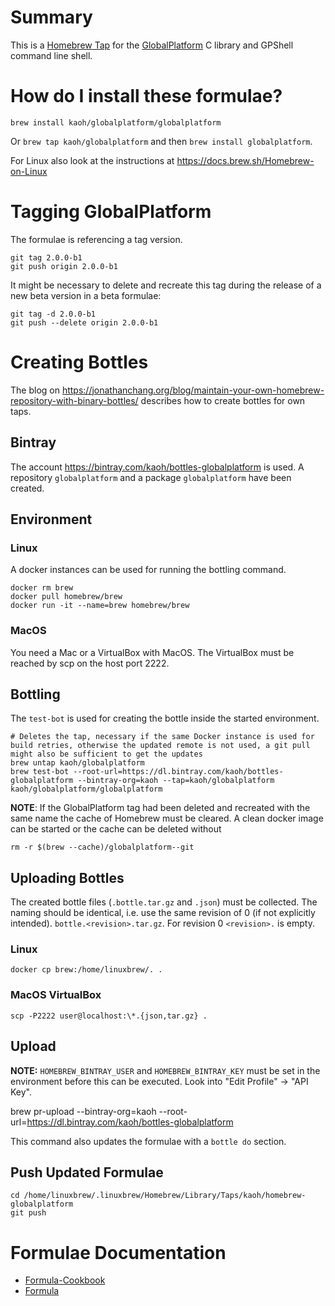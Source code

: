# Summary

This is a [Homebrew Tap](https://docs.brew.sh/Taps) for the [GlobalPlatform](https://github.com/kaoh/globalplatform) C library and GPShell command line shell.

# How do I install these formulae?

`brew install kaoh/globalplatform/globalplatform`

Or `brew tap kaoh/globalplatform` and then `brew install globalplatform`.

For Linux also look at the instructions at https://docs.brew.sh/Homebrew-on-Linux

# Tagging GlobalPlatform

The formulae is referencing a tag version.

~~~
git tag 2.0.0-b1
git push origin 2.0.0-b1
~~~

It might be necessary to delete and recreate this tag during the release of a new beta version in a beta formulae:

~~~
git tag -d 2.0.0-b1
git push --delete origin 2.0.0-b1
~~~  

# Creating Bottles

The blog on https://jonathanchang.org/blog/maintain-your-own-homebrew-repository-with-binary-bottles/ describes how to create bottles for own taps.

## Bintray

The account https://bintray.com/kaoh/bottles-globalplatform is used. A repository `globalplatform` and a package `globalplatform` have been created.

## Environment

### Linux

A docker instances can be used for running the bottling command.

~~~
docker rm brew
docker pull homebrew/brew
docker run -it --name=brew homebrew/brew
~~~

### MacOS

You need a Mac or a VirtualBox with MacOS. The VirtualBox must be reached by scp on the host port 2222.

## Bottling

The `test-bot` is used for creating the bottle inside the started environment.

~~~
# Deletes the tap, necessary if the same Docker instance is used for build retries, otherwise the updated remote is not used, a git pull might also be sufficient to get the updates
brew untap kaoh/globalplatform
brew test-bot --root-url=https://dl.bintray.com/kaoh/bottles-globalplatform --bintray-org=kaoh --tap=kaoh/globalplatform kaoh/globalplatform/globalplatform
~~~

__NOTE__: If the GlobalPlatform tag had been deleted and recreated with the same name the cache of Homebrew must be cleared. A clean docker image can be started or the cache can be deleted without

    rm -r $(brew --cache)/globalplatform--git

## Uploading Bottles

The created bottle files (`.bottle.tar.gz` and `.json`)  must be collected. The naming should be identical, i.e. use the same revision of 0 (if not explicitly intended). `bottle.<revision>.tar.gz`. For revision 0 `<revision>.` is empty.

### Linux

    docker cp brew:/home/linuxbrew/. .

### MacOS VirtualBox

    scp -P2222 user@localhost:\*.{json,tar.gz} .

## Upload

__NOTE:__ `HOMEBREW_BINTRAY_USER` and `HOMEBREW_BINTRAY_KEY` must be set in the environment before this can be executed. Look into "Edit Profile" ->  "API Key".

   brew pr-upload --bintray-org=kaoh --root-url=https://dl.bintray.com/kaoh/bottles-globalplatform

This command also updates the formulae with a `bottle do` section.

## Push Updated Formulae

```
cd /home/linuxbrew/.linuxbrew/Homebrew/Library/Taps/kaoh/homebrew-globalplatform
git push
```

# Formulae Documentation

* [Formula-Cookbook](https://docs.brew.sh/Formula-Cookbook)
* [Formula](https://rubydoc.brew.sh/Formula)
